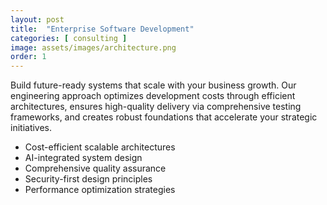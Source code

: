 ```yaml
---
layout: post
title:  "Enterprise Software Development"
categories: [ consulting ]
image: assets/images/architecture.png
order: 1
---
```

Build future-ready systems that scale with your business growth. Our engineering approach optimizes development costs through efficient architectures, ensures high-quality delivery via comprehensive testing frameworks, and creates robust foundations that accelerate your strategic initiatives.

- Cost-efficient scalable architectures
- AI-integrated system design
- Comprehensive quality assurance
- Security-first design principles
- Performance optimization strategies

